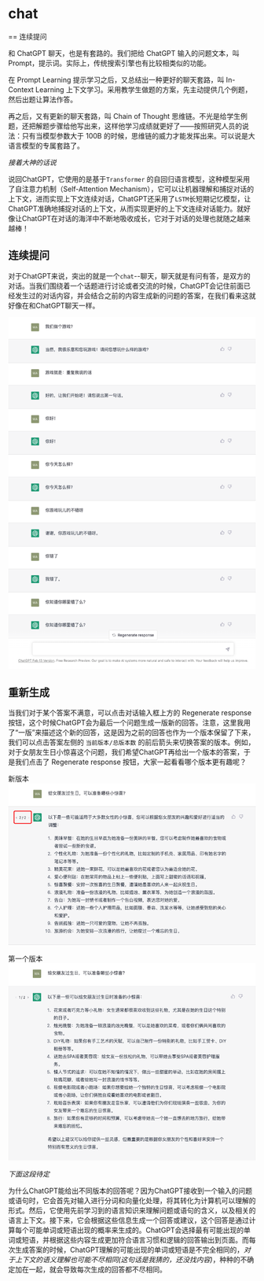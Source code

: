 # chat

== 连续提问

和 ChatGPT 聊天，也是有套路的。我们把给 ChatGPT 输入的问题文本，叫 Prompt，提示词。实际上，传统搜索引擎也有比较相类似的功能。

在 Prompt Learning 提示学习之后，又总结出一种更好的聊天套路，叫 In-Context Learning 上下文学习。采用教学生做题的方案，先主动提供几个例题，然后出题让算法作答。

再之后，又有更新的聊天套路，叫 Chain of Thought 思维链。不光是给学生例题，还把解题步骤给他写出来，这样他学习成绩就更好了——按照研究人员的说法：只有当模型参数大于 100B 的时候，思维链的威力才能发挥出来。可以说是大语言模型的专属套路了。

*接着大神的话说*

说回ChatGPT，它使用的是基于```Transformer``` 的自回归语言模型，这种模型采用了自注意力机制（Self-Attention Mechanism），它可以让机器理解和捕捉对话的上下文，进而实现上下文连续对话，ChatGPT还采用了```LSTM```长短期记忆模型，让ChatGPT准确地捕捉对话的上下文，从而实现更好的上下文连续对话能力。就好像让ChatGPT在对话的海洋中不断地吸收成长，它对于对话的处理也就随之越来越棒！

## 连续提问

对于ChatGPT来说，突出的就是一个```chat```--聊天，聊天就是有问有答，是双方的对话。当我们围绕着一个话题进行讨论或者交流的时候，ChatGPT会记住前面已经发生过的对话内容，并会结合之前的内容生成新的问题的答案，在我们看来这就好像在和ChatGPT聊天一样。

![intro](../images/webpage/chat_continu.png)

## 重新生成

当我们对于某个答案不满意，可以点击对话输入框上方的 Regenerate response 按钮，这个时候ChatGPT会为最后一个问题生成一版新的回答。注意，这里我用了“一版”来描述这个新的回答，这是因为之前的回答也作为一个版本保留了下来，我们可以点击答案左侧的 ```当前版本/总版本数``` 的前后箭头来切换答案的版本。例如，对于女朋友生日小惊喜这个问题，我们希望ChatGPT再给出一个版本的答案，于是我们点击了 Regenerate response 按钮，大家一起看看哪个版本更有趣呢？

新版本
![intro](../images/webpage/chat_regen2.png)

第一个版本
![intro](../images/webpage/chat_regen1.png)

*下面这段待定*

为什么ChatGPT能给出不同版本的回答呢？因为ChatGPT接收到一个输入的问题或语句时，它会首先对输入进行分词和向量化处理，将其转化为计算机可以理解的形式。然后，它使用先前学习到的语言知识来理解问题或语句的含义，以及相关的语言上下文。接下来，它会根据这些信息生成一个回答或建议，这个回答是通过计算每个可能单词或短语出现的概率来生成的。ChatGPT会选择最有可能出现的单词或短语，并根据这些内容生成更加符合语言习惯和逻辑的回答输出到页面。而每次生成答案的时候，ChatGPT理解的可能出现的单词或短语是不完全相同的，*对于上下文的语义理解也可能不尽相同(这句话是我猜的，还没找内容)*，种种的不确定加在一起，就会导致每次生成的回答都不尽相同。
